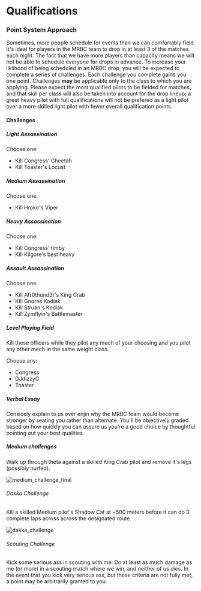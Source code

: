# Qualifications

### Point System Approach

Sometimes, more people schedule for events than we can comfortably field.  It's ideal for players in the MRBC team to drop in at least 3 of the matches each night.  The fact that we have more players than capacity means we will not be able to schedule everyone for drops in advance.  To increase your liklihood of being scheduled in an MRBC drop, you will be expected to complete a series of challenges.  Each challenge you complete gains you one point.  Challenges **may** be applicable only to the class to which you are applying.  Please expect the most qualified pilots to be fielded for matches, and that skill per class will also be taken into account for the drop lineup; a great heavy pilot with full qualifications will not be prefered as a light pilot over a more skilled light pilot with fewer overall qualification points.


#### Challenges

##### Light Assassination
Choose one:
- Kill Congress' Cheetah
- Kill Toaster's Locust

##### Medium Assassination
Choose one:
- Kill Hrokir's Viper

##### Heavy Assassination
Choose one:
- Kill Congress' timby
- Kill Kilgore's best heavy

##### Assault Assassination
Choose one:
- Kill Afr0thund3r's King Crab
- Kill Gnorns Kodiak
- Kill Struan's Kodiak
- Kill Zymflyin's Battlemaster

##### Level Playing Field
Kill these officers while they pilot any mech of your choosing and you pilot any other mech in the same weight class.  

Choose any:
- Congress
- DJdizzyG
- Toaster

##### Verbal Essay
Consicely explain to us over enjin why the MRBC team would become stronger by seating you rather than alternate.  You'll be objectively graded based on how quickly you can assure us you're a good choice by thoughtful pointing out your best qualities.  

##### Medium challenges
Walk up through theta against a skilled King Crab pilot and remove it's legs (possibly nurfed).  

![medium_challenge_final](https://cloud.githubusercontent.com/assets/24548742/24072683/b9b8a6f8-0bb8-11e7-87dd-22e1ba7b769d.png)

###### Dakka Challenge
Kill a skilled Medium pilot's Shadow Cat at ~500 meters before it can do 3 complete laps across across the designated route.

![dakka_challenge](https://cloud.githubusercontent.com/assets/24548742/24072687/c507fea0-0bb8-11e7-9d17-a2a2b5da3f06.png)

###### Scouting Challenge
Kick some serious ass in scouting with me:  Do at least as much damage as me (or more) in a scouting match where we win, and neither of us dies.  In the event that you kick very serious ass, but these criteria are not fully met, a point may be arbitrarily granted to you.
